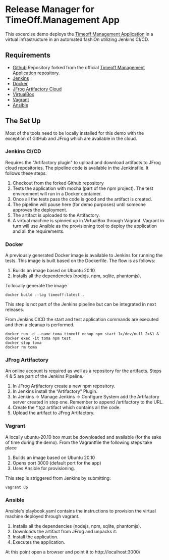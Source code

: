 
# Release Manager for TimeOff.Management App

This excercise demo deploys the [Timeoff Management Application](https://github.com/timeoff-management/application) in a virtual infrastructure in an automated fashiOn utilizing Jenkins CI/CD.

## Requirements
* [Github](https://github.com) Repository forked from the official [Timeoff Management Application](https://github.com/timeoff-management/application) repository.
* [Jenkins](https://www.jenkins.io/download/)
* [Docker](https://docs.docker.com/get-docker/)
* [JFrog Artifactory Cloud](https://jfrog.com/artifactory/start-free/#saas)
* [VirtualBox](https://www.virtualbox.org/wiki/Downloads)
* [Vagrant](https://www.vagrantup.com/downloads )
* [Ansible](https://docs.ansible.com/ansible/latest/installation_guide/intro_installation.html#from-pip)

## The Set Up
Most of the tools need to be locally installed for this demo with the exception of GitHub and JFrog which are available in the cloud.

### Jenkins CI/CD
Requires the "Artifactory plugin" to upload and download artifacts to JFrog cloud repositories.
The pipeline code is available in the Jenkinsfile. It follows these steps:
1. Checkout from the forked Github repository
2. Tests the application with mocha (part of the npm project). The test environment will run in a Docker container.
3. Once all the tests pass the code is good and the artifact is created.
4. The pipeline will pause here (for demo purposes) until someone approves the deployment.
5. The artifact is uploaded to the Artifactory.
6. A virtual machine is spinned up in VirtualBox through Vagrant. Vagrant in turn will use Ansible as the provisioning tool to deploy the application and all the requirements.


### Docker
A previously generated Docker image is available to Jenkins for running the tests. This image is built based on the Dockerfile. The flow is as follows:
1. Builds an image based on Ubuntu 20.10
2. Installs all the dependencies (nodejs, npm, sqlite, phantomjs).

To locally generate the image
```
docker build --tag timeoff:latest .
```

This step is not part of the Jenkins pipeline but can be integrated in next releases.

From Jenkins CICD the start and test application commands are executed and then a cleanup is performed.

```
docker run -d --name toma timeoff nohup npm start 1>/dev/null 2>&1 &
docker exec -it toma npm test
docker stop toma
docker rm toma
```
### JFrog Artifactory
An online account is required as well as a repository for the artifacts. Steps 4 & 5 are part of the Jenkins Pipeline.
1. In JFrog Artifactory create a new npm repository.
2. In Jenkins install the “Artifactory” Plugin.
3. In Jenkins -> Manage Jenkins -> Configure System add the Artifactory server created in step one. Remember to append /artifactory to the URL.
4. Create the *.tgz artifact which contains all the code.
5. Upload the artifact to JFrog Artifactory.

### Vagrant
A locally ubuntu-20.10 box must be downloaded and available (for the sake of time during the demo).
From the Vagrantfile the following steps take place
1. Builds an image based on Ubuntu 20.10
2. Opens port 3000 (default port for the app)
3. Uses Ansible for provisioning.

This step is striggered from Jenkins by submitting:

```
vagrant up
```

### Ansible
Ansible's playbook.yaml contains the instructions to provision the virtual machine deployed through vagrant.
1. Installs all the dependencies (nodejs, npm, sqlite, phantomjs).
2. Downloads the artifact from JFrog and unpacks it.
3. Install the application.
4. Executes the application.

At this point open a browser and point it to http://localhost:3000/
